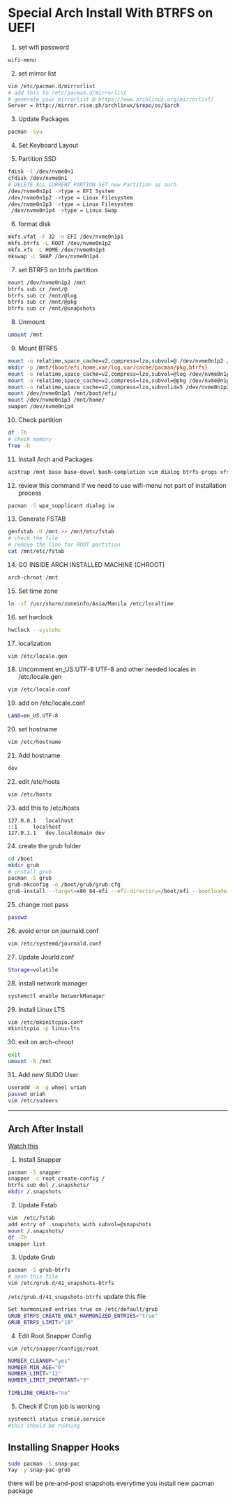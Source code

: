 # Special Arch Install With BTRFS on UEFI

1. set wifi password


```sh
wifi-menu
```

2. set mirror list

```sh
vim /etc/pacman.d/mirrorlist
# add this to /etc/pacman.d/mirrorlist
# generate your mirrorlist @ https://www.archlinux.org/mirrorlist/
Server = http://mirror.rise.ph/archlinux/$repo/os/$arch
```
3. Update Packages

```sh
pacman -Syu
```
4. Set Keyboard Layout

5. Partition SSD

```sh
fdisk -l /dev/nvme0n1
cfdisk /dev/nvme0n1
# DELETE ALL CURRENT PARTION SET new Partition as such
/dev/nvme0n1p1 ->type = EFI System
/dev/nvme0n1p2 ->type = Linux Filesystem
/dev/nvme0n1p3 ->type = Linux Filesystem
 /dev/nvme0n1p4 ->type = Linux Swap
```
6. format disk

```sh
mkfs.vfat -F 32 -n EFI /dev/nvme0n1p1
mkfs.btrfs -L ROOT /dev/nvme0n1p2
mkfs.xfs -L HOME /dev/nvme0n1p3
mkswap -L SWAP /dev/nvme0n1p4
```

7. set BTRFS on btrfs partition

```sh
mount /dev/nvme0n1p2 /mnt
btrfs sub cr /mnt/@
btrfs sub cr /mnt/@log
btrfs sub cr /mnt/@pkg
btrfs sub cr /mnt/@snapshots
```

8. Unmount
```sh
umount /mnt
```

9. Mount BTRFS
   
```sh
mount -o relatime,space_cache=v2,compress=lzo,subvol=@ /dev/nvme0n1p2 /mnt
mkdir -p /mnt/{boot/efi,home,var/log,var/cache/pacman/pkg,btrfs}
mount -o relatime,space_cache=v2,compress=lzo,subvol=@log /dev/nvme0n1p2 /mnt/var/log
mount -o relatime,space_cache=v2,compress=lzo,subvol=@pkg /dev/nvme0n1p2 /mnt/var/cache/pacman/pkg/
mount -o relatime,space_cache=v2,compress=lzo,subvolid=5 /dev/nvme0n1p2 /mnt/btrfs
mount /dev/nvme0n1p1 /mnt/boot/efi/
mount /dev/nvme0n1p3 /mnt/home/
swapon /dev/nvme0n1p4
```

10. Check partition

```sh
df -Th
# check memory
free -h
```

11.  Install Arch and Packages

```sh
acstrap /mnt base base-devel bash-completion vim dialog btrfs-progs xfsprogs dosfstools grub efibootmgr linux-lts linux-firmware man-db man-pages inetutils netctl intel-ucode snapper grub networkmanager
```

12. review this command if we need to use wifi-menu not part of installation process
    
```sh
pacman -S wpa_supplicant dialog iw
```

13. Generate FSTAB
    
```sh
genfstab -U /mnt >> /mnt/etc/fstab
# check the file
# remove the line for ROOT partition
cat /mnt/etc/fstab
```

14. GO INSIDE ARCH INSTALLED MACHINE (CHROOT)
    
```sh
arch-chroot /mnt
```

15. Set time zone
```sh
ln -sf /usr/share/zoneinfo/Asia/Manila /etc/localtime
```
16. set hwclock
    
```sh
hwclock --systohc
```

17. localization
    
```sh
vim /etc/locale.gen
```
18. Uncomment en_US.UTF-8 UTF-8 and other needed locales in /etc/locale.gen
    
```sh
vim /etc/locale.conf
```

19. add on /etc/locale.conf
    
```sh
LANG=en_US.UTF-8
```

20. set hostname
    
```sh
vim /etc/hostname
```
21.  Add hostname
```sh
dev
```
22. edit /etc/hosts
    
```sh
vim /etc/hosts
```
23. add this to /etc/hosts
```
127.0.0.1	localhost
::1		localhost
127.0.1.1	dev.localdomain	dev
```
24. create the grub folder

```sh
cd /boot
mkdir grub
# install grub
pacman -S grub
grub-mkconfig -o /boot/grub/grub.cfg
grub-install --target=x86_64-efi --efi-directory=/boot/efi --bootloader-id=grub
```

25. change root pass
```sh
passwd
```
26. avoid error on journald.conf
```sh
vim /etc/systemd/journald.conf
```
27. Update Jourld.conf
```sh
Storage=volatile
```

28. install network manager
```sh
systemctl enable NetworkManager
```

29. Install Linux LTS
    
```sh
vim /etc/mkinitcpio.conf
mkinitcpio -p linux-lts
```


30. exit on arch-chroot
```sh
exit
umount -R /mnt
```

31. Add new SUDO User

```sh
useradd -m -g wheel uriah
passwd uriah
vim /etc/sudoers
```

<hr>

## Arch After Install

[Watch this](https://www.youtube.com/watch?v=TKdZiCTh3EM&feature=youtu.be&t=1218)


1. Install Snapper
```sh
pacman -S snapper
snapper -c root create-config /
btrfs sub del /.snapshots/
mkdir /.snapshots
```

2. Update Fstab
   
```sh
vim  /etc/fstab
add entry of .snapshots wuth subvol=@snapshots
mount /.snapshots/
df -Th
snapper list
```

3. Update Grub
```sh
pacman -S grub-btrfs
# open this file
vim /etc/grub.d/41_snapshots-btrfs
```

`/etc/grub.d/41_snapshots-btrfs` update this file

```sh
Set harmonized entries true on /etc/default/grub
GRUB_BTRFS_CREATE_ONLY_HARMONIZED_ENTRIES="true"
GRUB_BTRFS_LIMIT="10"
```

4.  Edit Root Snapper Config

`vim /etc/snapper/configs/root`

```sh
NUMBER_CLEANUP="yes"
NUMBER_MIN_AGE="0"
NUMBER_LIMIT="12"
NUMBER_LIMIT_IMPORTANT="3"

TIMELINE_CREATE="no"
```

5. Check if Cron job is working

```sh
systemctl status cronie.service
#this should be running
```



## Installing Snapper Hooks

```sh
sudo pacman -S snap-pac
Yay -y snap-pac-grub
```
there will be pre-and-post snapshots everytime you install  new pacman package



